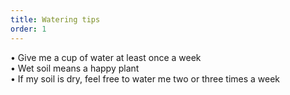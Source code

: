 ```yaml
---
title: Watering tips
order: 1
---
```



• Give me a cup of water at least once a week
<br>• Wet soil means a happy plant
<br>• If my soil is dry, feel free to water me two or three times a week